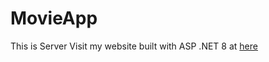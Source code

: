 # MovieApp
This is Server
Visit my website built with ASP .NET 8 at [here]([url](https://github.com/KhuongVo2105/MovieWebsite))
